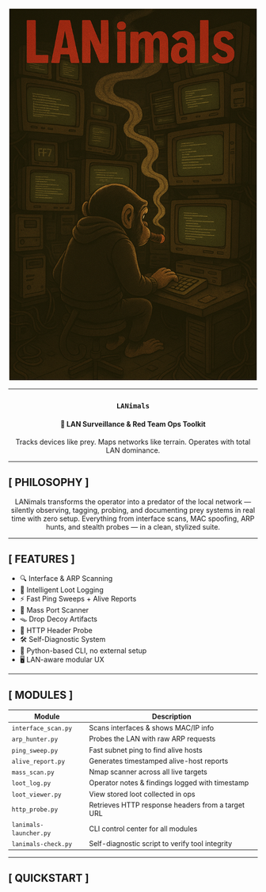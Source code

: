 <p align="center">
  <img src="assets/lanimals_logo.png" width="500"/>
</p>

---

<h3 align="center"><code>LANimals</code></h3>
<h4 align="center">🐾 LAN Surveillance & Red Team Ops Toolkit</h4>
<p align="center"> 
  Tracks devices like prey. Maps networks like terrain. Operates with total LAN dominance.
</p>

---

## [ PHILOSOPHY ]
<p align="center">
LANimals transforms the operator into a predator of the local network — silently observing, tagging, probing, and documenting prey systems in real time with zero setup.  
Everything from interface scans, MAC spoofing, ARP hunts, and stealth probes — in a clean, stylized suite.
</p>

---

## [ FEATURES ]
<p align="center">

- 🔍 Interface & ARP Scanning  
- 🧠 Intelligent Loot Logging  
- ⚡ Fast Ping Sweeps + Alive Reports  
- 📡 Mass Port Scanner  
- 🪤 Drop Decoy Artifacts  
- 🧰 HTTP Header Probe  
- 🛠️ Self-Diagnostic System  
- 🐍 Python-based CLI, no external setup  
- 🖥️ LAN-aware modular UX  

</p>

---

## [ MODULES ]
<p align="center">

| Module               | Description                                         |
|----------------------|-----------------------------------------------------|
| `interface_scan.py`  | Scans interfaces & shows MAC/IP info                |
| `arp_hunter.py`      | Probes the LAN with raw ARP requests                |
| `ping_sweep.py`      | Fast subnet ping to find alive hosts                |
| `alive_report.py`    | Generates timestamped alive-host reports            |
| `mass_scan.py`       | Nmap scanner across all live targets                |
| `loot_log.py`        | Operator notes & findings logged with timestamp     |
| `loot_viewer.py`     | View stored loot collected in ops                   |
| `http_probe.py`      | Retrieves HTTP response headers from a target URL   |
| `lanimals-launcher.py` | CLI control center for all modules                |
| `lanimals-check.py`  | Self-diagnostic script to verify tool integrity     |

</p>

---

## [ QUICKSTART ]
